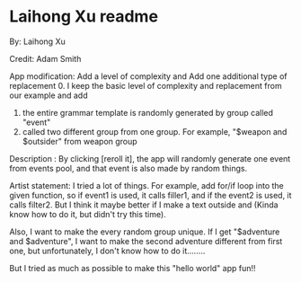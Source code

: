 # Laihong Xu readme

By: Laihong Xu

Credit: Adam Smith

App modification:
Add a level of complexity and Add one additional type of replacement
0. I keep the basic level of complexity and replacement from our example
and add
1. the entire grammar template is randomly generated by group called "event"
2. called two different group from one group. For example, "$weapon and $outsider" from weapon group


Description :
By clicking [reroll it], the app will randomly generate one event from events pool, and that event is also made by random things.


Artist statement:
I tried a lot of things. For example, add for/if loop into the given function, so if event1 is used, it calls filler1, and if the event2 
is used, it calls filter2. But I think it maybe better if I make a text outside and (Kinda know how to do it, but didn't try this time).

Also, I want to make the every random group unique. If I get "$adventure and $adventure", I want to make the second adventure different from
first one, but unfortunately, I don't know how to do it........

But I tried as much as possible to make this "hello world" app fun!!
